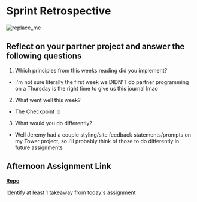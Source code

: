 # Sprint Retrospective

![replace_me](https://codeworks.blob.core.windows.net/public/assets/img/illustrations/placeholder.svg)

## Reflect on your partner project and answer the following questions

1. Which principles from this weeks reading did you implement?

- I'm not sure literally the first week we DIDN'T do partner programming on a Thursday is the right time to give us this journal lmao

2. What went well this week?

- The Checkpoint ☺️

3. What would you do differently?

- Well Jeremy had a couple styling/site feedback statements/prompts on my Tower project, so I'll probably think of those to do differently in future assignments 

## Afternoon Assignment Link

**[Repo](https://github.com/TheOneTrueRy/Tower)**

Identify at least 1 takeaway from today's assignment
